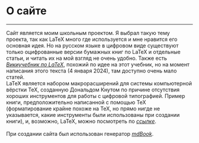 # О сайте
---
Сайт является моим школьным проектом. Я выбрал такую тему проекта, так как LaTeX много где используется и мне нравится его основная идея. Но на русском языке в цифровом виде существуют только оцифрованные версии бумажных книг по LaTeX и отдельные статьи, и читать их на мой взгляд не очень удобно. Также есть _[Викиучебник по LaTeX](https://ru.wikibooks.org/wiki/LaTeX)_, похожий по идее на этот учебник, но на момент написания этого текста (4 января 2024), там доступно очень мало статей.\
LaTeX является набором макрорасширений для системы компьютерной вёрстки TeX, созданную Дональдом Кнутом по причине отсутствия хороших инструментов для работы с цифровой типографией. Пример книги, предположительно написанной с помощью TeX (форматирование крайне похоже на ТеХ, но прямо нигде не указывается, какие инструменты были использованы при создании книги), и, возможно, LaTeX, можно посмотреть по _[ссылкe](https://old.mccme.ru//free-books/pdf/alfutova.pdf)_.\
\
При создании сайта был использован генератор _[mdBook](https://github.com/rust-lang/mdBook)_.
